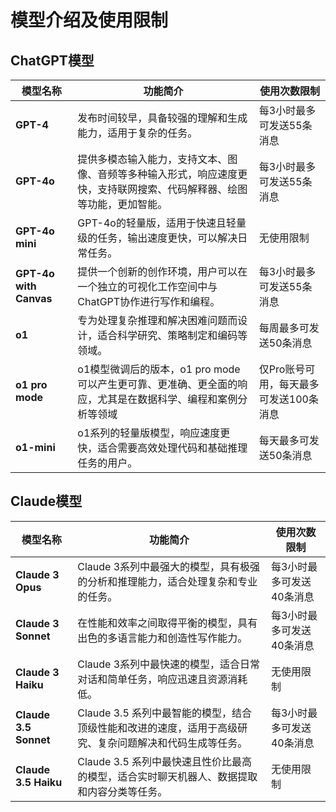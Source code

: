 # 模型介绍及使用限制

## ChatGPT模型

| 模型名称 | 功能简介 | 使用次数限制 |
|---|---|---|
| **GPT-4** | 发布时间较早，具备较强的理解和生成能力，适用于复杂的任务。 | 每3小时最多可发送55条消息 |
| **GPT-4o** | 提供多模态输入能力，支持文本、图像、音频等多种输入形式，响应速度更快，支持联网搜索、代码解释器、绘图等功能，更加智能。 | 每3小时最多可发送55条消息 |
| **GPT-4o mini** | GPT-4o的轻量版，适用于快速且轻量级的任务，输出速度更快，可以解决日常任务。 | 无使用限制 |
| **GPT-4o with Canvas** | 提供一个创新的创作环境，用户可以在一个独立的可视化工作空间中与ChatGPT协作进行写作和编程。 | 每3小时最多可发送55条消息 |
| **o1** | 专为处理复杂推理和解决困难问题而设计，适合科学研究、策略制定和编码等领域。 | 每周最多可发送50条消息 |
| **o1 pro mode** | o1模型微调后的版本，o1 pro mode可以产生更可靠、更准确、更全面的响应，尤其是在数据科学、编程和案例分析等领域 | 仅Pro账号可用，每天最多可发送100条消息 |
| **o1-mini** | o1系列的轻量版模型，响应速度更快，适合需要高效处理代码和基础推理任务的用户。 | 每天最多可发送50条消息 |

## Claude模型

| 模型名称 | 功能简介 | 使用次数限制 |
|---|---|---|
| **Claude 3 Opus** | Claude 3系列中最强大的模型，具有极强的分析和推理能力，适合处理复杂和专业的任务。 | 每3小时最多可发送40条消息 |
| **Claude 3 Sonnet** | 在性能和效率之间取得平衡的模型，具有出色的多语言能力和创造性写作能力。 | 每3小时最多可发送40条消息 |
| **Claude 3 Haiku** | Claude 3系列中最快速的模型，适合日常对话和简单任务，响应迅速且资源消耗低。 | 无使用限制 |
| **Claude 3.5 Sonnet** | Claude 3.5 系列中最智能的模型，结合顶级性能和改进的速度，适用于高级研究、复杂问题解决和代码生成等任务。 | 每3小时最多可发送40条消息 |
| **Claude 3.5 Haiku**  | Claude 3.5 系列中最快速且性价比最高的模型，适合实时聊天机器人、数据提取和内容分类等任务。 | 无使用限制 |

